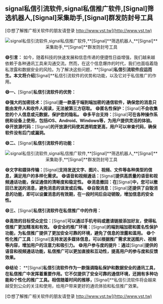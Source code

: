 ## **signal私信引流软件,signal私信推广软件,**[Signal]**筛选机器人,**[Signal]**采集助手,**[Signal]**群发防封号工具**

[😍想了解推广相关软件的朋友请登录 http://www.vst.tw](http://www.vst.tw)

 <center><img src="https://vst.tw/MP4/tuiguang/png/4.png" alt="signal私信引流软件,signal私信推广软件,**[Signal]**筛选机器人,**[Signal]**采集助手,**[Signal]**群发防封号工具"></center>

**😄引言：**
如今，随着科技的快速发展和信息传递的便捷性日益增强，我们越来越依赖于各种通讯工具来沟通交流。然而，在这个信息爆炸的时代，我们也面临着隐私泄露和数据安全的风险。为了解决这些问题，**[Signal]**私信引流软件应运而生。本文将介绍**[Signal]**私信引流软件的优势和功能，以及它对于私信推广的作用。

**😄一、**[Signal]**私信引流软件的优势：**

**😄强大的加密技术：**[Signal]**是一款基于端到端加密的通信软件，确保您的消息只能由发件人和收件人阅读，无法被第三方窃取。**
**😄匿名性保护：**[Signal]**不会收集您的个人信息或元数据，保护您的隐私。**
**😄多平台支持：**[Signal]**可在各种操作系统和设备上使用，包括iOS、Android、Windows等，为用户提供灵活的体验。**
**😄开放源代码：**[Signal]**的开放源代码使其透明度更高，用户可以审查代码，确保软件没有后门或漏洞。**

**😄二、**[Signal]**私信引流软件的功能：**

 <center><img src="https://vst.tw/MP4/tuiguang/png/3.png" alt="signal私信引流软件,signal私信推广软件,**[Signal]**筛选机器人,**[Signal]**采集助手,**[Signal]**群发防封号工具"></center>

**😄文字和媒体传输：**[Signal]**支持发送文字、图片、视频、文件等各种类型的信息，满足用户的多样化需求。**
**😄语音和视频通话：**[Signal]**提供高质量的语音和视频通话功能，保证通信的清晰度和稳定性。**
**😄消息撤回：在**[Signal]**中，您可以撤回已发送的消息，避免消息的误发或后悔。**
**😄自毁消息：**[Signal]**还提供了自毁消息的功能，即可以设置消息的有效期，在一段时间后自动销毁，增加信息的安全性。**

**😄三、**[Signal]**私信引流软件在私信推广中的作用：**

**😄高效的目标受众定位：**[Signal]**可以通过手机号码或邀请链接添加好友，使得私信推广更加精准和有效。**
**😄安全的推广环境：**[Signal]**的端到端加密和匿名性保护功能，为私信推广提供了更加安全可靠的环境，避免了信息的泄露和滥用。**
**😄个性化推广工具：**[Signal]**支持发送多媒体信息，可以根据推广需求发送图片、视频等内容，增加用户的注意力和吸引力。**
**😄用户参与度的提升：通过**[Signal]**提供的语音和视频通话功能，私信推广可以更加直接和互动性，提高用户的参与度和反馈效果。**

**😄结论：**
**[Signal]**私信引流软件作为一款强调隐私保护和数据安全的通讯工具，在私信推广中发挥着重要作用。它不仅提供了安全可靠的通信环境，还拥有多种功能和个性化的推广工具。相信随着时间的推移，**[Signal]**私信引流软件将会越来越受到公众的关注和使用，给用户带来更好的通讯体验和私信推广效果。

[😍想了解推广相关软件的朋友请登录 http://www.vst.tw](http://www.vst.tw)



